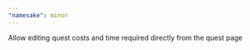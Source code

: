 ```yaml
---
"namesake": minor
---
```


Allow editing quest costs and time required directly from the quest page
